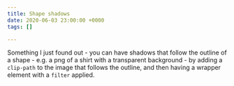 ```yaml
---
title: Shape shadows
date: 2020-06-03 23:00:00 +0000
tags: []

---
```

Something I just found out - you can have shadows that follow the outline of a shape - e.g. a png of a shirt with a transparent background - by adding a `clip-path` to the image that follows the outline, and then having a wrapper element with a `filter` applied.